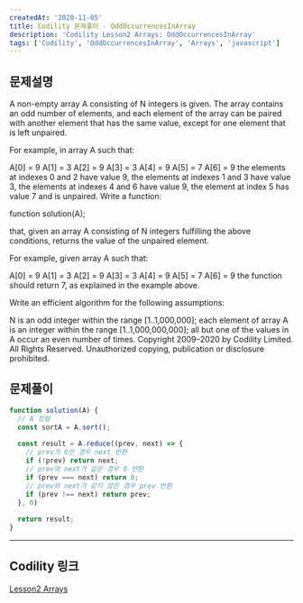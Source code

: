 ```yaml
---
createdAt: '2020-11-05'
title: Codility 문제풀이 - OddOccurrencesInArray
description: 'Codility Lesson2 Arrays: OddOccurrencesInArray'
tags: ['Codility', 'OddOccurrencesInArray', 'Arrays', 'javascript']
---
```


## 문제설명
A non-empty array A consisting of N integers is given. The array contains an odd number of elements, and each element of the array can be paired with another element that has the same value, except for one element that is left unpaired.

For example, in array A such that:

  A[0] = 9  A[1] = 3  A[2] = 9
  A[3] = 3  A[4] = 9  A[5] = 7
  A[6] = 9
the elements at indexes 0 and 2 have value 9,
the elements at indexes 1 and 3 have value 3,
the elements at indexes 4 and 6 have value 9,
the element at index 5 has value 7 and is unpaired.
Write a function:

function solution(A);

that, given an array A consisting of N integers fulfilling the above conditions, returns the value of the unpaired element.

For example, given array A such that:

  A[0] = 9  A[1] = 3  A[2] = 9
  A[3] = 3  A[4] = 9  A[5] = 7
  A[6] = 9
the function should return 7, as explained in the example above.

Write an efficient algorithm for the following assumptions:

N is an odd integer within the range [1..1,000,000];
each element of array A is an integer within the range [1..1,000,000,000];
all but one of the values in A occur an even number of times.
Copyright 2009–2020 by Codility Limited. All Rights Reserved. Unauthorized copying, publication or disclosure prohibited.

## 문제풀이
```javascript
function solution(A) {
  // A 정렬 
  const sortA = A.sort();
  
  const result = A.reduce((prev, next) => {
    // prev가 0인 경우 next 반환
    if (!prev) return next;
    // prev와 next가 같은 경우 0 반환
    if (prev === next) return 0;
    // prev와 next가 같지 않은 경우 prev 반환
    if (prev !== next) return prev;
  }, 0)
  
  return result;
}
```  

---

## Codility 링크
<a href="https://app.codility.com/programmers/lessons/2-arrays/" target="_blank">Lesson2 Arrays</a>
